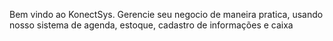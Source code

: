 Bem vindo ao KonectSys.
Gerencie seu negocio de maneira pratica, usando nosso sistema de agenda, estoque, cadastro de informações e caixa
